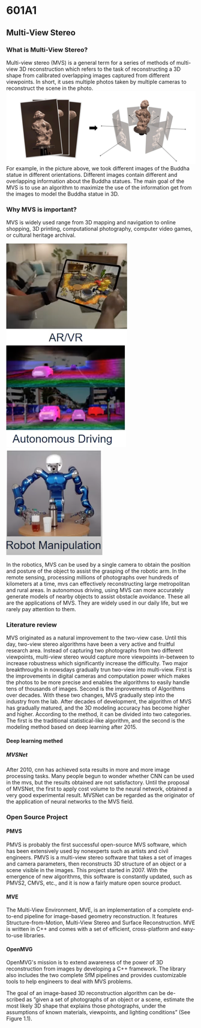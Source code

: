 # 601A1
## Multi-View Stereo
### What is Multi-View Stereo?
  Multi-view stereo (MVS) is a general term for a series of methods of multi-view 3D reconstruction which refers to the task of reconstructing a 3D shape from calibrated overlapping images captured from different viewpoints. In short, it uses multiple photos taken by multiple cameras to reconstruct the scene in the photo.
![](/images/1.png)
  For example, in the picture above, we took different images of the Buddha statue in different orientations. Different images contain different and overlapping information about the Buddha statues. The main goal of the MVS is to use an algorithm to maximize the use of the information get from the images to model the Buddha statue in 3D. 
### Why MVS is important?
  MVS is widely used range from 3D mapping and navigation to online shopping, 3D printing, computational photography, computer video games, or cultural heritage archival.
  
  ![](/images/AR.png) ![](/images/autonomous.png) ![](/images/robots.png)
    
   In the robotics, MVS can be used by a single camera to obtain the position and posture of the object to assist the grasping of the robotic arm. In the remote sensing, processing millions of photographs over hundreds of kilometers at a time, mvs can effectively reconstructing large metropolitan and rural areas. In autonomous driving, using MVS can more accurately generate models of nearby objects to assist obstacle avoidance. These all are the applications of MVS. They are widely used in our daily life, but we rarely pay attention to them.
### Literature review
  MVS originated as a natural improvement to the two-view case. Until this day, two-view stereo algorithms have been a very active and fruitful research area. Instead of capturing two photographs from two different viewpoints, multi-view stereo would capture more viewpoints in-between to increase robustness which significantly increase the difficulty. Two major breakthroughs in nowsdays gradually trun two-view into multi-view. First is the improvements in digital cameras and computation power which makes the photos to be more precise and enables the algorithms to easily handle tens of thousands of images. Second is the improvements of Algorithms over decades. With these two changes, MVS gradually step into the industry from the lab.
  After decades of development, the algorithm of MVS has gradually matured, and the 3D modeling accuracy has become higher and higher. According to the method, it can be divided into two categories. The first is the traditional statistical-like algorithm, and the second is the modeling method based on deep learning after 2015.
  
#### Deep learning methed
##### MVSNet
  After 2010, cnn has achieved sota results in more and more image processing tasks. Many people begun to wonder whether CNN can be used in the mvs, but the results obtained are not satisfactory. Until the proposal of MVSNet, the first to apply cost volume to the neural network, obtained a very good experimental result. MVSNet can be regarded as the originator of the application of neural networks to the MVS field.
### Open Source Project
#### PMVS
  PMVS is probably the first successful open-source MVS software, which has been extensively used by nonexperts such as artists and civil engineers. PMVS is a multi-view stereo software that takes a set of images and camera parameters, then reconstructs 3D structure of an object or a scene visible in the images. This project started in 2007. With the emergence of new algorithms, this software is constantly updated, such as PMVS2, CMVS, etc., and it is now a fairly mature open source product.
#### MVE
  The Multi-View Environment, MVE, is an implementation of a complete end-to-end pipeline for image-based geometry reconstruction. It features Structure-from-Motion, Multi-View Stereo and Surface Reconstruction. MVE is written in C++ and comes with a set of efficient, cross-platform and easy-to-use libraries.
#### OpenMVG
  OpenMVG's mission is to extend awareness of the power of 3D reconstruction from images by developing a C++ framework. The library also includes the two complete SfM pipelines and provides customizable tools to help engineers to deal with MVS problems.


The goal of an image-based 3D reconstruction algorithm can be de- scribed as ”given a set of photographs of an object or a scene, estimate
the most likely 3D shape that explains those photographs, under the assumptions of known materials, viewpoints, and lighting conditions” (See Figure 1.1).
